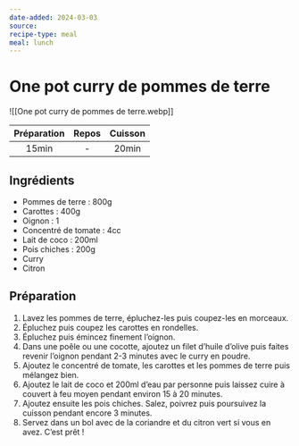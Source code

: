 ```yaml
---
date-added: 2024-03-03
source: 
recipe-type: meal
meal: lunch
---
```


# One pot curry de pommes de terre

![[One pot curry de pommes de terre.webp]]

| Préparation | Repos | Cuisson |
|:-----------:|:-----:|:-------:|
|    15min    |   -   |  20min  |

## Ingrédients

- Pommes de terre : 800g
- Carottes : 400g
- Oignon : 1
- Concentré de tomate : 4cc
- Lait de coco : 200ml
- Pois chiches : 200g
- Curry
- Citron

## Préparation

1. Lavez les pommes de terre, épluchez-les puis coupez-les en morceaux.
2. Épluchez puis coupez les carottes en rondelles.
3. Épluchez puis émincez finement l’oignon.
4. Dans une poêle ou une cocotte, ajoutez un filet d’huile d’olive puis faites revenir l’oignon pendant 2-3 minutes avec le curry en poudre.
5. Ajoutez le concentré de tomate, les carottes et les pommes de terre puis mélangez bien.
6. Ajoutez le lait de coco et 200ml d’eau par personne puis laissez cuire à couvert à feu moyen pendant environ 15 à 20 minutes.
7. Ajoutez ensuite les pois chiches. Salez, poivrez puis poursuivez la cuisson pendant encore 3 minutes.
8. Servez dans un bol avec de la coriandre et du citron vert si vous en avez. C’est prêt !
